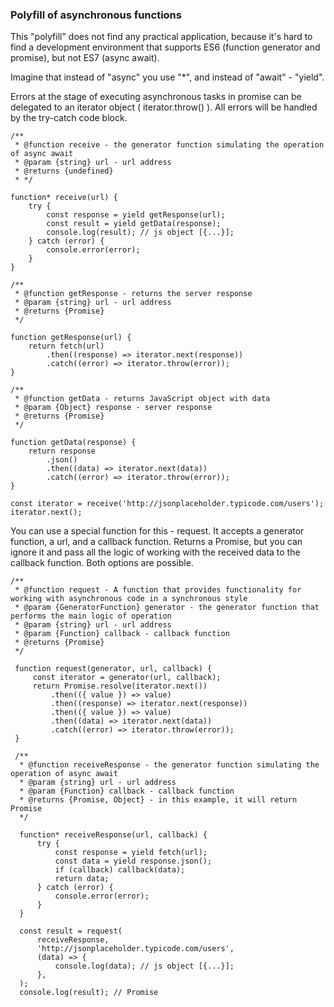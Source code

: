 ### Polyfill of asynchronous functions

This "polyfill" does not find any practical application, because it's hard to find a development environment that supports ES6 (function generator and promise), but not ES7 (async await).

Imagine that instead of "async" you use "*", and instead of "await" - "yield".

Errors at the stage of executing asynchronous tasks in promise can be delegated to an iterator object ( iterator.throw() ). All errors will be handled by the try-catch code block.

    /**
     * @function receive - the generator function simulating the operation of async await
     * @param {string} url - url address
     * @returns {undefined}
     * */

    function* receive(url) {
        try {
            const response = yield getResponse(url);
            const result = yield getData(response);
            console.log(result); // js object [{...}];
        } catch (error) {
            console.error(error);
        }
    }

    /**
     * @function getResponse - returns the server response
     * @param {string} url - url address
     * @returns {Promise}
     */

    function getResponse(url) {
        return fetch(url)
            .then((response) => iterator.next(response))
            .catch((error) => iterator.throw(error));
    }

    /**
     * @function getData - returns JavaScript object with data
     * @param {Object} response - server response
     * @returns {Promise}
     */

    function getData(response) {
        return response
            .json()
            .then((data) => iterator.next(data))
            .catch((error) => iterator.throw(error));
    }

    const iterator = receive('http://jsonplaceholder.typicode.com/users');
    iterator.next();
   
You can use a special function for this - request.
It accepts a generator function, a url, and a callback function.
Returns a Promise, but you can ignore it and pass all the logic of working with the received data to the callback function.
Both options are possible.

    /**
     * @function request - A function that provides functionality for working with asynchronous code in a synchronous style
     * @param {GeneratorFunction} generator - the generator function that performs the main logic of operation
     * @param {string} url - url address
     * @param {Function} callback - callback function
     * @returns {Promise}
     */
     
     function request(generator, url, callback) {
         const iterator = generator(url, callback);
         return Promise.resolve(iterator.next())
             .then(({ value }) => value)
             .then((response) => iterator.next(response))
             .then(({ value }) => value)
             .then((data) => iterator.next(data))
             .catch((error) => iterator.throw(error));
     }
     
     /**
      * @function receiveResponse - the generator function simulating the operation of async await
      * @param {string} url - url address
      * @param {Function} callback - callback function
      * @returns {Promise, Object} - in this example, it will return Promise
      */
      
      function* receiveResponse(url, callback) {
          try {
              const response = yield fetch(url);
              const data = yield response.json();
              if (callback) callback(data);
              return data;
          } catch (error) {
              console.error(error);
          }
      }
      
      const result = request(
          receiveResponse,
          'http://jsonplaceholder.typicode.com/users',
          (data) => {
              console.log(data); // js object [{...}];
          },
      );
      console.log(result); // Promise